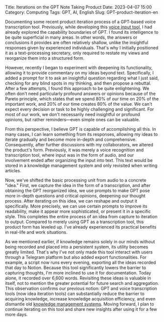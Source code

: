 Title: Iterations on the GPT Note Taking Product
Date: 2023-04-07 15:00
Category: Computing
Tags: GPT, AI, English
Slug: GPT-product-iteration-en

Documenting some recent product iteration process of a GPT-based voice transcription tool. Previously, while developing this [voice input tool](https://yage.ai/GPT-API-usage-creation-en.html), I had already explored the capability boundaries of GPT. I found its intelligence to be quite superficial in many areas. In other words, the answers or conclusions it provides are often relatively shallow, unlike the insightful responses given by experienced individuals. That's why I initially positioned it as a text-processing secretary, only required to restate my views and reorganize them into a structured form.

However, recently I began to experiment with deepening its functionality, allowing it to provide commentary on my ideas beyond text. Specifically, I added a prompt for it to ask an insightful question regarding what I just said, checking for any blind spots in my thinking, and then propose a rebuttal. After a few attempts, I found this approach to be quite enlightening. We often don't need particularly profound answers or opinions because of the Pareto principle, which states that we spend 80% of our time on 20% of the important work, and 20% of our time creates 80% of the value. We can't expect every decision or task to be highly challenging and significant. For most of our work, we don't necessarily need insightful or profound opinions, but rather reminders—even simple ones can be valuable.

From this perspective, I believe GPT is capable of accomplishing all this. In many cases, I can learn something from its responses, allowing my ideas to iterate gradually and become more in-depth and comprehensive. Consequently, after further discussions with my collaborators, we altered the product's form. Previously, it was merely a voice recognition and transcription tool, where input was in the form of audio, and our involvement ended after organizing the input into text. This text would be stored in a knowledge management system and only revisited when writing articles.

Now, we've shifted the basic processing unit from audio to a concrete "idea." First, we capture the idea in the form of a transcription, and after obtaining the GPT reorganized idea, we use prompts to make GPT pose more in-depth questions and critical opinions, deepening our thought process. After iterating on this idea, we can reshape and output it specifically. More precisely, we can use certain prompts to improve its readability, make it appear more sophisticated, or present it in a specific style. This completes the entire process of an idea from capture to iteration to output. Compared to merely using GPT as a transcription tool, this product form has leveled up. I've already experienced its practical benefits in real-life and work situations.

As we mentioned earlier, if knowledge remains solely in our minds without being recorded and placed into a persistent system, its utility becomes greatly limited. That's why I've not only made this tool interact with users through a Telegram platform but also added export functionalities. For example, a script now runs every evening, exporting all the ideas recorded that day to Notion. Because this tool significantly lowers the barrier to capturing thoughts, I'm more inclined to use it for documentation. Today alone, it recorded over 6,600 words. Revisiting these ideas is valuable in itself, not to mention the greater potential for future search and aggregation. This observation confirms our previous notion: GPT and voice transcription tools (now idea iteration tools) can substantially reduce the barrier to acquiring knowledge, increase knowledge acquisition efficiency, and even dismantle old [knowledge management systems](https://yage.ai/GPT-knowledge-management-en.html). Moving forward, I plan to continue iterating on this tool and share new insights after using it for a few more days.